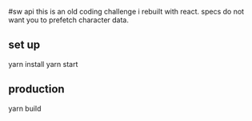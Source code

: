 #sw api
this is an old coding challenge i rebuilt with react. specs do not want you to prefetch character data.


## set up
yarn install
yarn start

## production
yarn build
